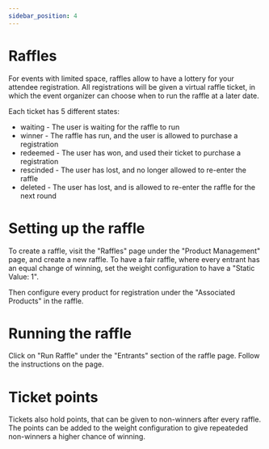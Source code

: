 ```yaml
---
sidebar_position: 4
---
```


# Raffles

For events with limited space, raffles allow to have a lottery for your attendee registration. All registrations will be given a virtual raffle ticket, in which the event organizer can choose when to run the raffle at a later date.

Each ticket has 5 different states:
* waiting - The user is waiting for the raffle to run
* winner - The raffle has run, and the user is allowed to purchase a registration
* redeemed - The user has won, and used their ticket to purchase a registration
* rescinded - The user has lost, and no longer allowed to re-enter the raffle
* deleted - The user has lost, and is allowed to re-enter the raffle for the next round

# Setting up the raffle

To create a raffle, visit the "Raffles" page under the "Product Management" page, and create a new raffle. To have a fair raffle, where every entrant has an equal change of winning, set the weight configuration to have a "Static Value: 1". 

Then configure every product for registration under the "Associated Products" in the raffle. 

# Running the raffle 

Click on "Run Raffle" under the "Entrants" section of the raffle page. Follow the instructions on the page.

# Ticket points

Tickets also hold points, that can be given to non-winners after every raffle. The points can be added to the weight configuration to give repeateded non-winners a higher chance of winning.